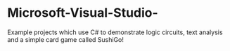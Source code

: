 # Microsoft-Visual-Studio-
Example projects which use C# to demonstrate logic circuits, text analysis and a simple card game called SushiGo!
